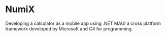 # NumiX
Developing a calculator as a mobile app using .NET MAUI a cross platform framework developed by Microsoft and C# for programming.
